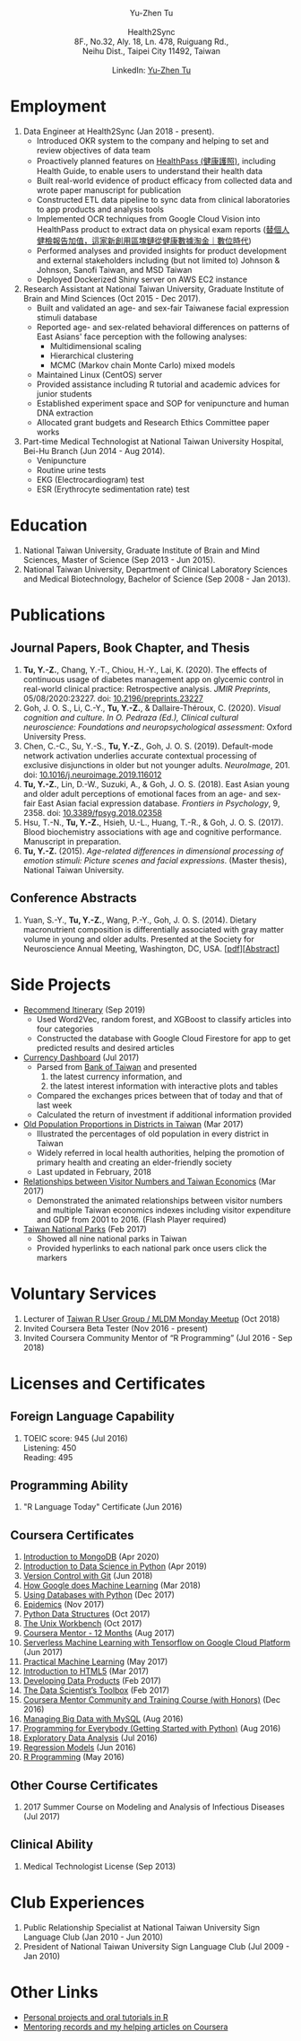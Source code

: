 <p style="text-align: center;">
Yu-Zhen Tu<br><br>
Health2Sync<br>
8F., No.32, Aly. 18, Ln. 478, Ruiguang Rd.,<br>
Neihu Dist., Taipei City 11492,
Taiwan<br><br>
LinkedIn: <a href="https://www.linkedin.com/in/yu-zhen-tu-251805135/">Yu-Zhen Tu</a><br>
</p>

# Employment

1. Data Engineer at Health2Sync (Jan 2018 - present).
	* Introduced OKR system to the company and helping to set and review objectives of data team
	* Proactively planned features on [HealthPass (健康護照)](https://www.healthpass.cc), including Health Guide, to enable users to understand their health data
	* Built real-world evidence of product efficacy from collected data and wrote paper manuscript for publication
	* Constructed ETL data pipeline to sync data from clinical laboratories to app products and analysis tools
	* Implemented OCR techniques from Google Cloud Vision into HealthPass product to extract data on physical exam reports ([替個人健檢報告加值，這家新創用區塊鏈從健康數據淘金｜數位時代](https://www.bnext.com.tw/article/52543/health2sync-ctbc-bank-and-bitmark-launch-world-frst-diabetes-data-trust))
	* Performed analyses and provided insights for product development and external stakeholders including (but not limited to) Johnson & Johnson, Sanofi Taiwan, and MSD Taiwan
	* Deployed Dockerized Shiny server on AWS EC2 instance
2. Research Assistant at National Taiwan University, Graduate Institute of Brain and Mind Sciences (Oct 2015 - Dec 2017).
	* Built and validated an age- and sex-fair Taiwanese facial expression stimuli database
	* Reported age- and sex-related behavioral differences on patterns of East Asians' face perception with the following analyses:
		* Multidimensional scaling
		* Hierarchical clustering
		* MCMC (Markov chain Monte Carlo) mixed models
	* Maintained Linux (CentOS) server
	* Provided assistance including R tutorial and academic advices for junior students
	* Established experiment space and SOP for venipuncture and human DNA extraction
	* Allocated grant budgets and Research Ethics Committee paper works
3. Part-time Medical Technologist at National Taiwan University Hospital, Bei-Hu Branch (Jun 2014 - Aug 2014).
	* Venipuncture
	* Routine urine tests
	* EKG (Electrocardiogram) test
	* ESR (Erythrocyte sedimentation rate) test

# Education

1. National Taiwan University, Graduate Institute of Brain and Mind Sciences, Master of Science (Sep 2013 - Jun 2015).
2. National Taiwan University, Department of Clinical Laboratory Sciences and Medical Biotechnology, Bachelor of Science (Sep 2008 - Jan 2013).

# Publications

## Journal Papers, Book Chapter, and Thesis

1. **Tu, Y.-Z.**, Chang, Y.-T., Chiou, H.-Y., Lai, K. (2020). The effects of continuous usage of diabetes management app on glycemic control in real-world clinical practice: Retrospective analysis. *JMIR Preprints*, 05/08/2020:23227. doi: [10.2196/preprints.23227](https://doi.org/10.2196/preprints.23227)
2. Goh, J. O. S., Li, C.-Y., **Tu, Y.-Z.**, & Dallaire-Théroux, C. (2020). *Visual cognition and culture. In O. Pedraza (Ed.), Clinical cultural neuroscience: Foundations and neuropsychological assessment*: Oxford University Press.
3. Chen, C.-C., Su, Y.-S., **Tu, Y.-Z.**, Goh, J. O. S. (2019). Default-mode network activation underlies accurate contextual processing of exclusive disjunctions in older but not younger adults. *NeuroImage*, 201. doi: [10.1016/j.neuroimage.2019.116012](https://doi.org/10.1016/j.neuroimage.2019.116012)
4. **Tu, Y.-Z.**, Lin, D.-W., Suzuki, A., & Goh, J. O. S. (2018). East Asian young and older adult perceptions of emotional faces from an age- and sex-fair East Asian facial expression database. *Frontiers in Psychology*, 9, 2358. doi: [10.3389/fpsyg.2018.02358](https://doi.org/10.3389/fpsyg.2018.02358)
5. Hsu, T.-N., **Tu, Y.-Z.**, Hsieh, U.-L., Huang, T.-R., & Goh, J. O. S. (2017). Blood biochemistry associations with age and cognitive performance. Manuscript in preparation.
6. **Tu, Y.-Z.** (2015). *Age-related differences in dimensional processing of emotion stimuli: Picture scenes and facial expressions*. (Master thesis), National Taiwan University.

## Conference Abstracts

1. Yuan, S.-Y., **Tu, Y.-Z.**, Wang, P.-Y., Goh, J. O. S. (2014). Dietary macronutrient composition is differentially associated with gray matter volume in young and older adults. Presented at the Society for Neuroscience Annual Meeting, Washington, DC, USA. [[pdf](https://drive.google.com/file/d/0BzjcVTDEKxiva0JXTDJlcEplU0U/view)][[Abstract](http://www.abstractsonline.com/Plan/ViewAbstract.aspx?sKey=ff62ca82-9063-4f1e-a580-31bf3688349a&cKey=f094b7b4-a3e8-4d0c-9505-192458dcace4&mKey=54c85d94-6d69-4b09-afaa-502c0e680ca7)]

# Side Projects

* [Recommend Itinerary](https://github.com/corytu/recommend-itinerary) (Sep 2019)
	* Used Word2Vec, random forest, and XGBoost to classify articles into four categories
	* Constructed the database with Google Cloud Firestore for app to get predicted results and desired articles
* [Currency Dashboard](https://github.com/corytu/currency-dashboard) (Jul 2017)
	* Parsed from [Bank of Taiwan](http://www.bot.com.tw/Pages/default.aspx) and presented
		1. the latest currency information, and
		2. the latest interest information with interactive plots and tables
	* Compared the exchanges prices between that of today and that of last week
	* Calculated the return of investment if additional information provided
* [Old Population Proportions in Districts in Taiwan](https://github.com/corytu/old-population-proportions) (Mar 2017)
	* Illustrated the percentages of old population in every district in Taiwan
	* Widely referred in local health authorities, helping the promotion of primary health and creating an elder-friendly society
	* Last updated in February, 2018
* [Relationships between Visitor Numbers and Taiwan Economics](https://corytu.github.io/r-language-presentations/docs/Relationships_between_Visitor_Numbers_and_Taiwan_Economics.html) (Mar 2017)
	* Demonstrated the animated relationships between visitor numbers and multiple Taiwan economics indexes including visitor expenditure and GDP from 2001 to 2016. (Flash Player required)
* [Taiwan National Parks](https://corytu.github.io/r-language-presentations/docs/Taiwan_National_Parks.html) (Feb 2017)
	* Showed all nine national parks in Taiwan
	* Provided hyperlinks to each national park once users click the markers

# Voluntary Services

1. Lecturer of [Taiwan R User Group / MLDM Monday Meetup](https://www.meetup.com/Taiwan-R/events/254369159/) (Oct 2018)
2. Invited Coursera Beta Tester (Nov 2016 - present)
3. Invited Coursera Community Mentor of “R Programming” (Jul 2016 - Sep 2018)

# Licenses and Certificates

## Foreign Language Capability

1. TOEIC score: 945 (Jul 2016)<br>Listening: 450<br>Reading: 495

## Programming Ability

1. "R Language Today" Certificate (Jun 2016)

## Coursera Certificates

1. [Introduction to MongoDB](https://www.coursera.org/account/accomplishments/certificate/DQENTJD4N6CM) (Apr 2020)
2. [Introduction to Data Science in Python](https://www.coursera.org/account/accomplishments/verify/TJ84YLNAJ79U) (Apr 2019)
3. [Version Control with Git](https://www.coursera.org/account/accomplishments/verify/Y8UGNWPTBHJT) (Jun 2018)
4. [How Google does Machine Learning](https://www.coursera.org/account/accomplishments/verify/5GD6TPUMJGJD) (Mar 2018)
5. [Using Databases with Python](https://www.coursera.org/account/accomplishments/verify/ZG9RXUMTXQX3) (Dec 2017)
6. [Epidemics](https://www.coursera.org/account/accomplishments/verify/YUAGTNFWDCJH) (Nov 2017)
7. [Python Data Structures](https://www.coursera.org/account/accomplishments/verify/Z59HEA7SXS8U) (Oct 2017)
8. [The Unix Workbench](https://www.coursera.org/account/accomplishments/verify/LG7LMWK6NAJ8) (Oct 2017)
9. [Coursera Mentor - 12 Months](https://t.cred.ly/gz31zFS7j2IFzJEEqqlBSw,,$$$nqwzpIVCNjcPh6tWOnty93ZiVXKrxmUsdr5GtUNnSLH5Ils3qEZCxqOlCKET4T5LnsxrFYlHCGzGpezvrPde8Rv2sgPPcsInhHTiIKAj0tA,?r=https%3A%2F%2Fcredly.com%2Fcredit%2F14109744&t=1503029976&c=sl) (Aug 2017)
10. [Serverless Machine Learning with Tensorflow on Google Cloud Platform](https://www.coursera.org/account/accomplishments/verify/Y45P87VDUFED) (Jun 2017)
11. [Practical Machine Learning](https://www.coursera.org/account/accomplishments/verify/XJAP6K7XKSHA) (May 2017)
12. [Introduction to HTML5](https://www.coursera.org/account/accomplishments/verify/GE8XTE3JLN3G) (Mar 2017)
13. [Developing Data Products](https://www.coursera.org/account/accomplishments/verify/MA6RW2C5BNMC) (Feb 2017)
14. [The Data Scientist’s Toolbox](https://www.coursera.org/account/accomplishments/verify/93U7MS6GC9P2) (Feb 2017)
15. [Coursera Mentor Community and Training Course (with Honors)](https://www.coursera.org/account/accomplishments/verify/GKLMT6S8VL8X) (Dec 2016)
16. [Managing Big Data with MySQL](https://www.coursera.org/account/accomplishments/verify/G5CEJWGTAWDF) (Aug 2016)
17. [Programming for Everybody (Getting Started with Python)](https://www.coursera.org/account/accomplishments/verify/UHSBKPNGLPWB) (Aug 2016)
18. [Exploratory Data Analysis](https://www.coursera.org/account/accomplishments/verify/J72GABTSGBKE) (Jul 2016)
19. [Regression Models](https://www.coursera.org/account/accomplishments/verify/R6ZBXXUX8M4T) (Jun 2016)
20. [R Programming](https://www.coursera.org/account/accomplishments/verify/V6VFG4MCCT7Y) (May 2016)

## Other Course Certificates

1. 2017 Summer Course on Modeling and Analysis of Infectious Diseases (Jul 2017)

## Clinical Ability

1. Medical Technologist License (Sep 2013)

# Club Experiences

1. Public Relationship Specialist at National Taiwan University Sign Language Club (Jan 2010 - Jun 2010)
2. President of National Taiwan University Sign Language Club (Jul 2009 - Jan 2010)

# Other Links

* [Personal projects and oral tutorials in R](https://corytu.github.io/r-language-presentations/)
* [Mentoring records and my helping articles on Coursera](https://corytu.github.io/coursera-r-mentoring/)
